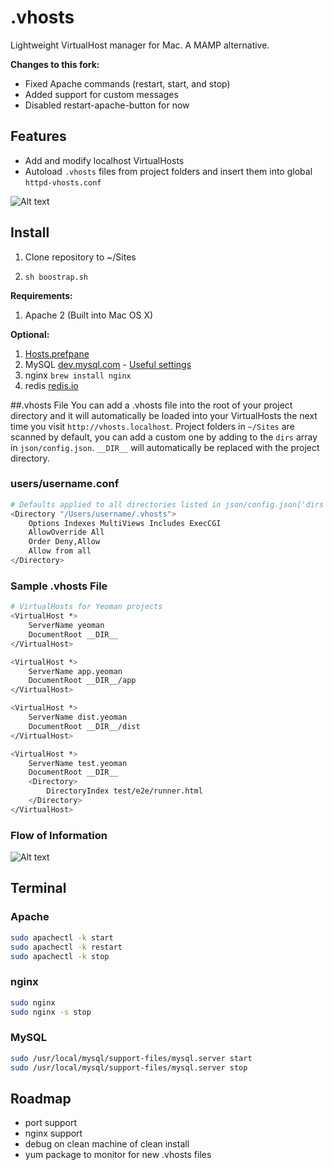 # .vhosts
Lightweight VirtualHost manager for Mac. A MAMP alternative.

**Changes to this fork:**
- Fixed Apache commands (restart, start, and stop)
- Added support for custom messages
- Disabled restart-apache-button for now

## Features
- Add and modify localhost VirtualHosts
- Autoload `.vhosts` files from project folders and insert them into global `httpd-vhosts.conf`

![Alt text][screenshot]

## Install
1. Clone repository to ~/Sites

2. `sh boostrap.sh`

**Requirements:**

1. Apache 2 (Built into Mac OS X)

**Optional:**

1. [Hosts.prefpane](https://github.com/specialunderwear/Hosts.prefpane/downloads)
2. MySQL [dev.mysql.com](https://dev.mysql.com/downloads/mysql/) - [Useful settings](http://www.sequelpro.com/docs/Where_are_MySQLs_Files)
3. nginx `brew install nginx`
4. redis [redis.io](http://redis.io/download)


##.vhosts File
You can add a .vhosts file into the root of your project directory and it will automatically be loaded into your VirtualHosts the next time you visit `http://vhosts.localhost`. Project folders in `~/Sites` are scanned by default, you can add a custom one by adding to the `dirs` array in `json/config.json`. `__DIR__` will automatically be replaced with the project directory.

### users/username.conf
```bash
# Defaults applied to all directories listed in json/config.json['dirs']
<Directory "/Users/username/.vhosts">
    Options Indexes MultiViews Includes ExecCGI
    AllowOverride All
    Order Deny,Allow
    Allow from all
</Directory>
```

### Sample .vhosts File
```bash
# VirtualHosts for Yeoman projects
<VirtualHost *>
    ServerName yeoman
    DocumentRoot __DIR__
</VirtualHost>

<VirtualHost *>
    ServerName app.yeoman
    DocumentRoot __DIR__/app
</VirtualHost>

<VirtualHost *>
    ServerName dist.yeoman
    DocumentRoot __DIR__/dist
</VirtualHost>

<VirtualHost *>
    ServerName test.yeoman
    DocumentRoot __DIR__
    <Directory>
        DirectoryIndex test/e2e/runner.html
    </Directory>
</VirtualHost>
```

### Flow of Information
![Alt text][process]

## Terminal
### Apache
```bash
sudo apachectl -k start
sudo apachectl -k restart
sudo apachectl -k stop
```

### nginx
```bash
sudo nginx
sudo nginx -s stop
```

### MySQL
```bash
sudo /usr/local/mysql/support-files/mysql.server start
sudo /usr/local/mysql/support-files/mysql.server stop
```
## Roadmap
- port support
- nginx support
- debug on clean machine of clean install
- yum package to monitor for new .vhosts files

[process]: ./screenshots/process.png "Flow of VirtualHost settings"
[screenshot]: ./screenshots/screenshot.png "Screenshot of .vhosts Dashboard"

